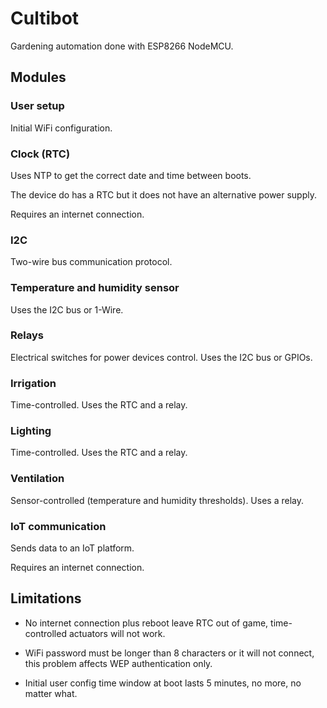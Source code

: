 # Cultibot

Gardening automation done with ESP8266 NodeMCU.

## Modules

### User setup

Initial WiFi configuration.

### Clock (RTC)

Uses NTP to get the correct date and time between boots.

The device do has a RTC
but it does not have an alternative power supply.

Requires an internet connection.

### I2C

Two-wire bus communication protocol.

### Temperature and humidity sensor

Uses the I2C bus or 1-Wire.

### Relays

Electrical switches for power devices control. Uses the I2C bus or GPIOs.

### Irrigation

Time-controlled. Uses the RTC and a relay.

### Lighting

Time-controlled. Uses the RTC and a relay.

### Ventilation

Sensor-controlled (temperature and humidity thresholds). Uses a relay.

### IoT communication

Sends data to an IoT platform.

Requires an internet connection.

## Limitations

* No internet connection plus reboot leave RTC out of game, time-controlled
  actuators will not work.

* WiFi password must be longer than 8 characters or it will not connect,
  this problem affects WEP authentication only.

* Initial user config time window at boot lasts 5 minutes, no more,
  no matter what.
